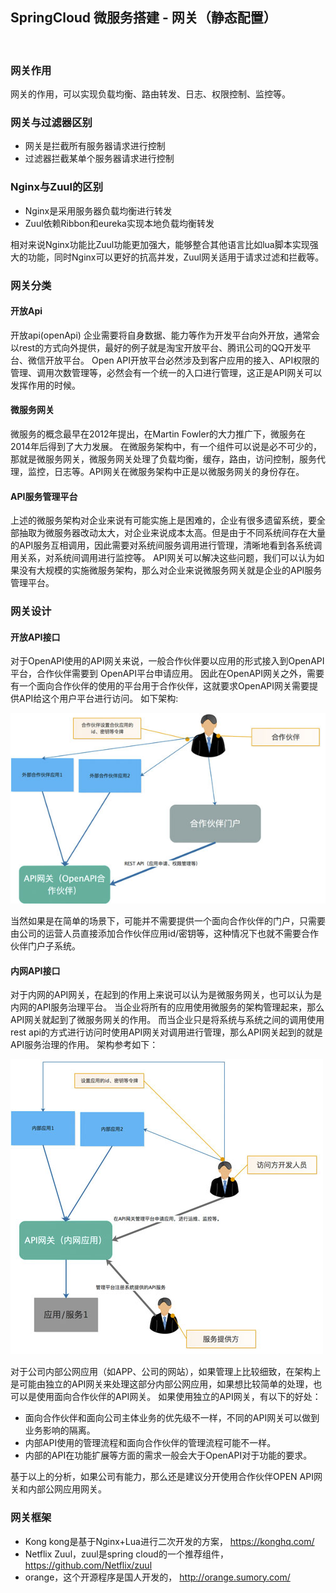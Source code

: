 ## SpringCloud 微服务搭建 - 网关（静态配置）

<br>

### 网关作用

网关的作用，可以实现负载均衡、路由转发、日志、权限控制、监控等。

### 网关与过滤器区别

- 网关是拦截所有服务器请求进行控制
- 过滤器拦截某单个服务器请求进行控制

### Nginx与Zuul的区别

- Nginx是采用服务器负载均衡进行转发
- Zuul依赖Ribbon和eureka实现本地负载均衡转发

相对来说Nginx功能比Zuul功能更加强大，能够整合其他语言比如lua脚本实现强大的功能，同时Nginx可以更好的抗高并发，Zuul网关适用于请求过滤和拦截等。




### 网关分类

#### 开放Api

开放api(openApi) 企业需要将自身数据、能力等作为开发平台向外开放，通常会以rest的方式向外提供，最好的例子就是淘宝开放平台、腾讯公司的QQ开发平台、微信开放平台。 Open API开放平台必然涉及到客户应用的接入、API权限的管理、调用次数管理等，必然会有一个统一的入口进行管理，这正是API网关可以发挥作用的时候。

#### 微服务网关

微服务的概念最早在2012年提出，在Martin Fowler的大力推广下，微服务在2014年后得到了大力发展。 在微服务架构中，有一个组件可以说是必不可少的，那就是微服务网关，微服务网关处理了负载均衡，缓存，路由，访问控制，服务代理，监控，日志等。API网关在微服务架构中正是以微服务网关的身份存在。 


#### API服务管理平台

上述的微服务架构对企业来说有可能实施上是困难的，企业有很多遗留系统，要全部抽取为微服务器改动太大，对企业来说成本太高。但是由于不同系统间存在大量的API服务互相调用，因此需要对系统间服务调用进行管理，清晰地看到各系统调用关系，对系统间调用进行监控等。 API网关可以解决这些问题，我们可以认为如果没有大规模的实施微服务架构，那么对企业来说微服务网关就是企业的API服务管理平台。


### 网关设计

#### 开放API接口

对于OpenAPI使用的API网关来说，一般合作伙伴要以应用的形式接入到OpenAPI平台，合作伙伴需要到 OpenAPI平台申请应用。 因此在OpenAPI网关之外，需要有一个面向合作伙伴的使用的平台用于合作伙伴，这就要求OpenAPI网关需要提供API给这个用户平台进行访问。 如下架构:

![avatar](docs/000000000000000001.jpg)
 
当然如果是在简单的场景下，可能并不需要提供一个面向合作伙伴的门户，只需要由公司的运营人员直接添加合作伙伴应用id/密钥等，这种情况下也就不需要合作伙伴门户子系统。 


#### 内网API接口
对于内网的API网关，在起到的作用上来说可以认为是微服务网关，也可以认为是内网的API服务治理平台。 当企业将所有的应用使用微服务的架构管理起来，那么API网关就起到了微服务网关的作用。 而当企业只是将系统与系统之间的调用使用rest api的方式进行访问时使用API网关对调用进行管理，那么API网关起到的就是API服务治理的作用。 架构参考如下：

![avatar](docs/000000000000000002.jpg)

对于公司内部公网应用（如APP、公司的网站），如果管理上比较细致，在架构上是可能由独立的API网关来处理这部分内部公网应用，如果想比较简单的处理，也可以是使用面向合作伙伴的API网关。 如果使用独立的API网关，有以下的好处：

- 面向合作伙伴和面向公司主体业务的优先级不一样，不同的API网关可以做到业务影响的隔离。
- 内部API使用的管理流程和面向合作伙伴的管理流程可能不一样。
- 内部的API在功能扩展等方面的需求一般会大于OpenAPI对于功能的要求。

基于以上的分析，如果公司有能力，那么还是建议分开使用合作伙伴OPEN API网关和内部公网应用网关。


### 网关框架

- Kong kong是基于Nginx+Lua进行二次开发的方案， https://konghq.com/
- Netflix Zuul，zuul是spring cloud的一个推荐组件，https://github.com/Netflix/zuul
- orange，这个开源程序是国人开发的， http://orange.sumory.com/
